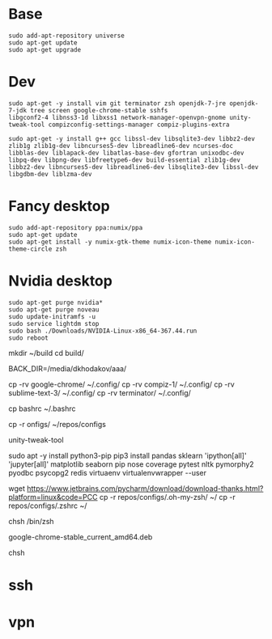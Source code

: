 # Base

```
sudo add-apt-repository universe
sudo apt-get update
sudo apt-get upgrade
```


# Dev
```
sudo apt-get -y install vim git terminator zsh openjdk-7-jre openjdk-7-jdk tree screen google-chrome-stable sshfs
libgconf2-4 libnss3-1d libxss1 network-manager-openvpn-gnome unity-tweak-tool compizconfig-settings-manager compiz-plugins-extra

sudo apt-get -y install g++ gcc libssl-dev libsqlite3-dev libbz2-dev zlib1g zlib1g-dev libncurses5-dev libreadline6-dev ncurses-doc libblas-dev liblapack-dev libatlas-base-dev gfortran unixodbc-dev libpq-dev libpng-dev libfreetype6-dev build-essential zlib1g-dev libbz2-dev libncurses5-dev libreadline6-dev libsqlite3-dev libssl-dev libgdbm-dev liblzma-dev
```

# Fancy desktop
```
sudo add-apt-repository ppa:numix/ppa
sudo apt-get update
sudo apt-get install -y numix-gtk-theme numix-icon-theme numix-icon-theme-circle zsh
```

# Nvidia desktop
```
sudo apt-get purge nvidia*
sudo apt-get purge noveau
sudo update-initramfs -u
sudo service lightdm stop
sudo bash ./Downloads/NVIDIA-Linux-x86_64-367.44.run 
sudo reboot
```

mkdir ~/build
cd build/

BACK_DIR=/media/dkhodakov/aaa/

cp -rv google-chrome/ ~/.config/
cp -rv compiz-1/ ~/.config/
cp -rv sublime-text-3/ ~/.config/
cp -rv terminator/ ~/.config/

cp bashrc ~/.bashrc 

cp -r onfigs/ ~/repos/configs

unity-tweak-tool 

sudo apt -y install python3-pip
pip3 install pandas sklearn 'ipython[all]' 'jupyter[all]' matplotlib seaborn pip nose coverage pytest nltk pymorphy2 pyodbc psycopg2 redis virtuaenv virtualenvwrapper --user 

wget https://www.jetbrains.com/pycharm/download/download-thanks.html?platform=linux&code=PCC 
cp -r repos/configs/.oh-my-zsh/ ~/
cp -r repos/configs/.zshrc ~/

chsh /bin/zsh

google-chrome-stable_current_amd64.deb

chsh


# ssh
# vpn
